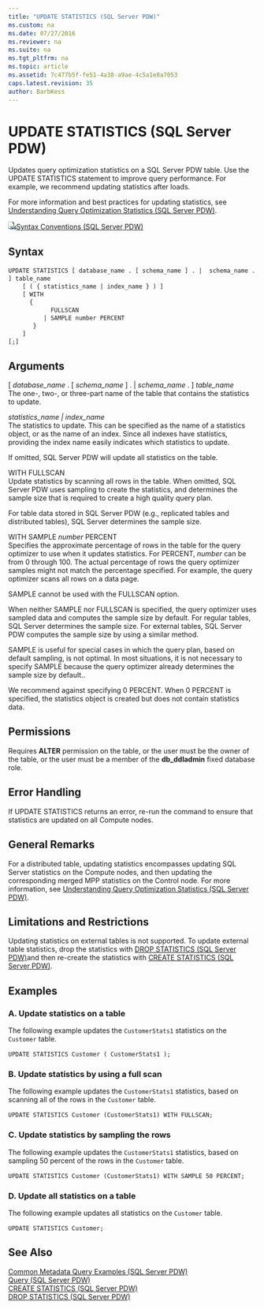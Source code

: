 ```yaml
---
title: "UPDATE STATISTICS (SQL Server PDW)"
ms.custom: na
ms.date: 07/27/2016
ms.reviewer: na
ms.suite: na
ms.tgt_pltfrm: na
ms.topic: article
ms.assetid: 7c477b5f-fe51-4a38-a9ae-4c5a1e8a7053
caps.latest.revision: 35
author: BarbKess
---
```

# UPDATE STATISTICS (SQL Server PDW)
Updates query optimization statistics on a SQL Server PDW table. Use the UPDATE STATISTICS statement to improve query performance. For example, we recommend updating statistics after loads.  
  
For more information and best practices for updating statistics, see [Understanding Query Optimization Statistics &#40;SQL Server PDW&#41;](../../mpp/sqlpdw/understanding-query-optimization-statistics-sql-server-pdw.md).  
  
![Topic link icon](../../mpp/sqlpdw/media/Topic_Link.gif "Topic_Link")[Syntax Conventions &#40;SQL Server PDW&#41;](../../mpp/sqlpdw/syntax-conventions-sql-server-pdw.md)  
  
## Syntax  
  
```  
UPDATE STATISTICS [ database_name . [ schema_name ] . |  schema_name . ] table_name   
    [ ( { statistics_name | index_name } ) ]  
    [ WITH   
      {  
            FULLSCAN   
          | SAMPLE number PERCENT   
       }  
    ]  
[;]  
```  
  
## Arguments  
[ *database_name* . [ *schema_name* ] . | *schema_name* . ] *table_name*  
The one-, two-, or three-part name of the table that contains the statistics to update.  
  
*statistics_name | index_name*  
The statistics to update. This can be specified as the name of a statistics object, or as the name of an index. Since all indexes have statistics, providing the index name easily indicates which statistics to update.  
  
If omitted, SQL Server PDW will update all statistics on the table.  
  
WITH FULLSCAN  
Update statistics by scanning all rows in the table. When omitted, SQL Server PDW uses sampling to create the statistics, and determines the sample size that is required to create a high quality query plan.  
  
For table data stored in SQL Server PDW (e.g., replicated tables and distributed tables), SQL Server determines the sample size.  
  
WITH SAMPLE *number* PERCENT  
Specifies the approximate percentage of rows in the table for the query optimizer to use when it updates statistics. For PERCENT, *number* can be from 0 through 100. The actual percentage of rows the query optimizer samples might not match the percentage specified. For example, the query optimizer scans all rows on a data page.  
  
SAMPLE cannot be used with the FULLSCAN option.  
  
When neither SAMPLE nor FULLSCAN is specified, the query optimizer uses sampled data and computes the sample size by default. For regular tables, SQL Server determines the sample size. For external tables, SQL Server PDW computes the sample size by using a similar method.  
  
SAMPLE is useful for special cases in which the query plan, based on default sampling, is not optimal. In most situations, it is not necessary to specify SAMPLE because the query optimizer already determines the sample size by default..  
  
We recommend against specifying 0 PERCENT. When 0 PERCENT is specified, the statistics object is created but does not contain statistics data.  
  
## Permissions  
Requires **ALTER** permission on the table, or the user must be the owner of the table, or the user must be a member of the **db_ddladmin** fixed database role.  
  
## Error Handling  
If UPDATE STATISTICS returns an error, re-run the command to ensure that statistics are updated on all Compute nodes.  
  
## General Remarks  
For a distributed table, updating statistics encompasses updating SQL Server statistics on the Compute nodes, and then updating the corresponding merged MPP statistics on the Control node. For more information, see [Understanding Query Optimization Statistics &#40;SQL Server PDW&#41;](../../mpp/sqlpdw/understanding-query-optimization-statistics-sql-server-pdw.md).  
  
## Limitations and Restrictions  
Updating statistics on external tables is not supported. To update external table statistics, drop the statistics with [DROP STATISTICS &#40;SQL Server PDW&#41;](../../mpp/sqlpdw/drop-statistics-sql-server-pdw.md)and then re-create the statistics with [CREATE STATISTICS &#40;SQL Server PDW&#41;](../../mpp/sqlpdw/create-statistics-sql-server-pdw.md).  
  
## Examples  
  
### A. Update statistics on a table  
The following example updates the `CustomerStats1` statistics on the `Customer` table.  
  
```  
UPDATE STATISTICS Customer ( CustomerStats1 );  
```  
  
### B. Update statistics by using a full scan  
The following example updates the `CustomerStats1` statistics, based on scanning all of the rows in the `Customer` table.  
  
```  
UPDATE STATISTICS Customer (CustomerStats1) WITH FULLSCAN;  
```  
  
### C. Update statistics by sampling the rows  
The following example updates the `CustomerStats1` statistics, based on sampling 50 percent of the rows in the `Customer` table.  
  
```  
UPDATE STATISTICS Customer (CustomerStats1) WITH SAMPLE 50 PERCENT;  
```  
  
### D. Update all statistics on a table  
The following example updates all statistics on the `Customer` table.  
  
```  
UPDATE STATISTICS Customer;  
```  
  
## See Also  
[Common Metadata Query Examples &#40;SQL Server PDW&#41;](../../mpp/sqlpdw/common-metadata-query-examples-sql-server-pdw.md)  
[Query &#40;SQL Server PDW&#41;](../../mpp/sqlpdw/query-sql-server-pdw.md)  
[CREATE STATISTICS &#40;SQL Server PDW&#41;](../../mpp/sqlpdw/create-statistics-sql-server-pdw.md)  
[DROP STATISTICS &#40;SQL Server PDW&#41;](../../mpp/sqlpdw/drop-statistics-sql-server-pdw.md)  
  
